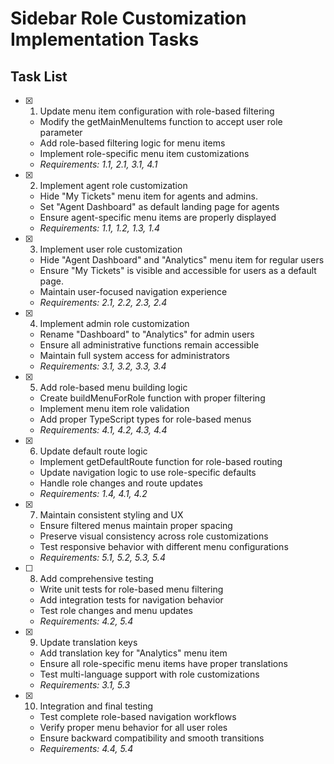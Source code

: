 # Sidebar Role Customization Implementation Tasks

## Task List

- [x] 1. Update menu item configuration with role-based filtering


  - Modify the getMainMenuItems function to accept user role parameter
  - Add role-based filtering logic for menu items
  - Implement role-specific menu item customizations
  - _Requirements: 1.1, 2.1, 3.1, 4.1_

- [x] 2. Implement agent role customization

  - Hide "My Tickets" menu item for agents and admins.
  - Set "Agent Dashboard" as default landing page for agents
  - Ensure agent-specific menu items are properly displayed
  - _Requirements: 1.1, 1.2, 1.3, 1.4_

- [x] 3. Implement user role customization  

  - Hide "Agent Dashboard" and "Analytics" menu item for regular users
  - Ensure "My Tickets" is visible and accessible for users as a default page.
  - Maintain user-focused navigation experience
  - _Requirements: 2.1, 2.2, 2.3, 2.4_

- [x] 4. Implement admin role customization

  - Rename "Dashboard" to "Analytics" for admin users
  - Ensure all administrative functions remain accessible
  - Maintain full system access for administrators
  - _Requirements: 3.1, 3.2, 3.3, 3.4_

- [x] 5. Add role-based menu building logic

  - Create buildMenuForRole function with proper filtering
  - Implement menu item role validation
  - Add proper TypeScript types for role-based menus
  - _Requirements: 4.1, 4.2, 4.3, 4.4_

- [x] 6. Update default route logic


  - Implement getDefaultRoute function for role-based routing
  - Update navigation logic to use role-specific defaults
  - Handle role changes and route updates
  - _Requirements: 1.4, 4.1, 4.2_

- [x] 7. Maintain consistent styling and UX

  - Ensure filtered menus maintain proper spacing
  - Preserve visual consistency across role customizations
  - Test responsive behavior with different menu configurations
  - _Requirements: 5.1, 5.2, 5.3, 5.4_

- [ ] 8. Add comprehensive testing
  - Write unit tests for role-based menu filtering
  - Add integration tests for navigation behavior
  - Test role changes and menu updates
  - _Requirements: 4.2, 5.4_

- [x] 9. Update translation keys

  - Add translation key for "Analytics" menu item
  - Ensure all role-specific menu items have proper translations
  - Test multi-language support with role customizations
  - _Requirements: 3.1, 5.3_

- [x] 10. Integration and final testing


  - Test complete role-based navigation workflows
  - Verify proper menu behavior for all user roles
  - Ensure backward compatibility and smooth transitions
  - _Requirements: 4.4, 5.4_